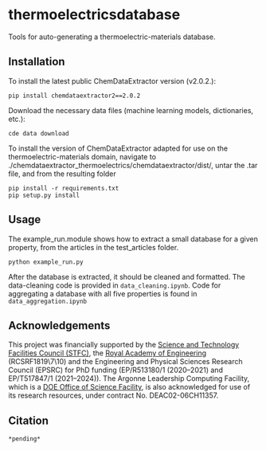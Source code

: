 # thermoelectricsdatabase

Tools for auto-generating a thermoelectric-materials database.

## Installation

To install the latest public ChemDataExtractor version (v2.0.2.):
```
pip install chemdataextractor2==2.0.2
```

Download the necessary data files (machine learning models, dictionaries, etc.):
```
cde data download
```

To install the version of ChemDataExtractor adapted for use on the thermoelectric-materials domain, navigate to ./chemdataextractor_thermoelectrics/chemdataextractor/dist/,  untar the .tar file, and from the resulting folder
```
pip install -r requirements.txt
pip setup.py install
```

## Usage

The example_run.module shows how to extract a small database for a given property, from the articles in the test_articles folder.
```
python example_run.py
```

After the database is extracted, it should be cleaned and formatted. The data-cleaning code is provided in `data_cleaning.ipynb`. Code for aggregating a database with all five properties is found in `data_aggregation.ipynb`

## Acknowledgements

This project was financially supported by the <u>Science and Technology Facilities Council (STFC)</u>, the <u>Royal Academy of Engineering</u> (RCSRF1819\7\10) and the Engineering and Physical Sciences Research Council (EPSRC) for PhD funding (EP/R513180/1 (2020–2021) and EP/T517847/1 (2021–2024)). The Argonne Leadership Computing Facility, which is a <u>DOE Office of Science Facility</u>, is also acknowledged for use of its research resources, under contract No. DEAC02-06CH11357.

## Citation

```
*pending*
```